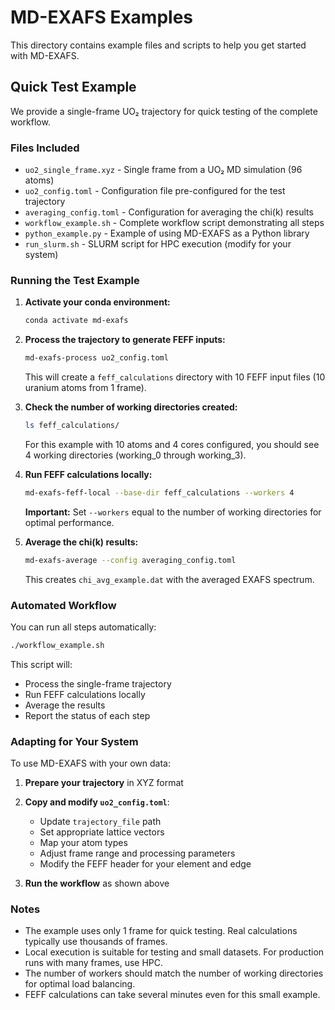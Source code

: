 # MD-EXAFS Examples

This directory contains example files and scripts to help you get started with MD-EXAFS.

## Quick Test Example

We provide a single-frame UO₂ trajectory for quick testing of the complete workflow.

### Files Included

- `uo2_single_frame.xyz` - Single frame from a UO₂ MD simulation (96 atoms)
- `uo2_config.toml` - Configuration file pre-configured for the test trajectory
- `averaging_config.toml` - Configuration for averaging the chi(k) results
- `workflow_example.sh` - Complete workflow script demonstrating all steps
- `python_example.py` - Example of using MD-EXAFS as a Python library
- `run_slurm.sh` - SLURM script for HPC execution (modify for your system)

### Running the Test Example

1. **Activate your conda environment:**
   ```bash
   conda activate md-exafs
   ```

2. **Process the trajectory to generate FEFF inputs:**
   ```bash
   md-exafs-process uo2_config.toml
   ```
   
   This will create a `feff_calculations` directory with 10 FEFF input files (10 uranium atoms from 1 frame).

3. **Check the number of working directories created:**
   ```bash
   ls feff_calculations/
   ```
   
   For this example with 10 atoms and 4 cores configured, you should see 4 working directories (working_0 through working_3).

4. **Run FEFF calculations locally:**
   ```bash
   md-exafs-feff-local --base-dir feff_calculations --workers 4
   ```
   
   **Important:** Set `--workers` equal to the number of working directories for optimal performance.

5. **Average the chi(k) results:**
   ```bash
   md-exafs-average --config averaging_config.toml
   ```
   
   This creates `chi_avg_example.dat` with the averaged EXAFS spectrum.

### Automated Workflow

You can run all steps automatically:

```bash
./workflow_example.sh
```

This script will:
- Process the single-frame trajectory
- Run FEFF calculations locally
- Average the results
- Report the status of each step

### Adapting for Your System

To use MD-EXAFS with your own data:

1. **Prepare your trajectory** in XYZ format
2. **Copy and modify `uo2_config.toml`**:
   - Update `trajectory_file` path
   - Set appropriate lattice vectors
   - Map your atom types
   - Adjust frame range and processing parameters
   - Modify the FEFF header for your element and edge

3. **Run the workflow** as shown above

### Notes

- The example uses only 1 frame for quick testing. Real calculations typically use thousands of frames.
- Local execution is suitable for testing and small datasets. For production runs with many frames, use HPC.
- The number of workers should match the number of working directories for optimal load balancing.
- FEFF calculations can take several minutes even for this small example.